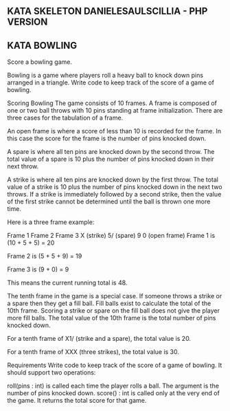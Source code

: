 ## KATA SKELETON DANIELESAULSCILLIA - PHP VERSION

## KATA BOWLING

Score a bowling game.

Bowling is a game where players roll a heavy ball to knock down pins arranged in a triangle. Write code to keep track of the score of a game of bowling.

Scoring Bowling
The game consists of 10 frames. A frame is composed of one or two ball throws with 10 pins standing at frame initialization. There are three cases for the tabulation of a frame.

An open frame is where a score of less than 10 is recorded for the frame. In this case the score for the frame is the number of pins knocked down.

A spare is where all ten pins are knocked down by the second throw. The total value of a spare is 10 plus the number of pins knocked down in their next throw.

A strike is where all ten pins are knocked down by the first throw. The total value of a strike is 10 plus the number of pins knocked down in the next two throws. If a strike is immediately followed by a second strike, then the value of the first strike cannot be determined until the ball is thrown one more time.

Here is a three frame example:

Frame 1	Frame 2	Frame 3
X (strike)	5/ (spare)	9 0 (open frame)
Frame 1 is (10 + 5 + 5) = 20

Frame 2 is (5 + 5 + 9) = 19

Frame 3 is (9 + 0) = 9

This means the current running total is 48.

The tenth frame in the game is a special case. If someone throws a strike or a spare then they get a fill ball. Fill balls exist to calculate the total of the 10th frame. Scoring a strike or spare on the fill ball does not give the player more fill balls. The total value of the 10th frame is the total number of pins knocked down.

For a tenth frame of X1/ (strike and a spare), the total value is 20.

For a tenth frame of XXX (three strikes), the total value is 30.

Requirements
Write code to keep track of the score of a game of bowling. It should support two operations:

roll(pins : int) is called each time the player rolls a ball. The argument is the number of pins knocked down.
score() : int is called only at the very end of the game. It returns the total score for that game.
